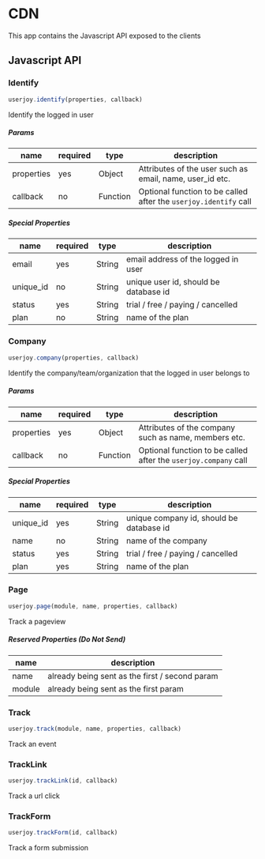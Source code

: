 # CDN

This app contains the Javascript API exposed to the clients

## Javascript API


### Identify

```js
userjoy.identify(properties, callback)
```

Identify the logged in user

##### Params

name       | required  | type      | description
-----      | ------    | -----     | ------
properties | yes       | Object    | Attributes of the user such as email, name, user_id etc.
callback   | no        | Function  | Optional function to be called after the `userjoy.identify` call

##### Special Properties

name       | required  | type      | description
-----      | ------    | ------    | ----------
email      | yes       | String    | email address of the logged in user
unique_id  | no        | String    | unique user id, should be database id
status     | yes       | String    | trial / free / paying / cancelled
plan       | no        | String    | name of the plan


### Company

```js
userjoy.company(properties, callback)
```

Identify the company/team/organization that the logged in user belongs to

##### Params

name       | required  | type      | description
-----      | ------    | -----     | ------
properties | yes       | Object    | Attributes of the company such as name, members etc.
callback   | no        | Function  | Optional function to be called after the `userjoy.company` call

##### Special Properties

name       | required  | type      | description
-----      | ------    | ------    | -----
unique_id  | yes       | String    | unique company id, should be database id
name       | no        | String    | name of the company
status     | yes       | String    | trial / free / paying / cancelled
plan       | yes       | String    | name of the plan


### Page

```js
userjoy.page(module, name, properties, callback)
```

Track a pageview

##### Reserved Properties (Do Not Send)

name       | description
-----      | ------
name       | already being sent as the first / second param
module     | already being sent as the first param



### Track

```js
userjoy.track(module, name, properties, callback)
```

Track an event

### TrackLink

```js
userjoy.trackLink(id, callback)
```

Track a url click


### TrackForm

```js
userjoy.trackForm(id, callback)
```


Track a form submission
